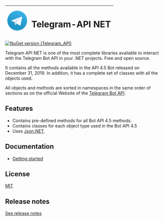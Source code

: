 | <img src="./docs/icon.png" alt="Logo" width="64"/> | <h1>Telegram-API NET</h1> |
|--------|--------|

[![NuGet version (Telegram_API)](https://img.shields.io/nuget/v/Telegram_API.svg?style=flat-square)](https://www.nuget.org/packages/Telegram_API/)

  Telegram API NET is one of the most complete libraries available to interact with the Telegram Bot API in your .NET projects. Free and open source.

 It contains all the methods available in the API 4.5 Bot released on December 31, 2019. In addition, it has a complete set of classes with all the objects used.

 All objects and methods are sorted in namespaces in the same order of sections as on the official Website of the [Telegram Bot API](https://core.telegram.org/bots/api).

 ## Features
* Contains pre-defined methods for all Bot API 4.5 methods.
* Contains classes for each object type used in the Bot API 4.5
* Uses [Json.NET](https://www.nuget.org/packages/Newtonsoft.Json/).

## Documentation
-  [Getting started](docs/readme.md)

## License
[MIT](LICENSE)

## Release notes
[See release notes](https://github.com/Eptagone/Telegram-API/releases)

